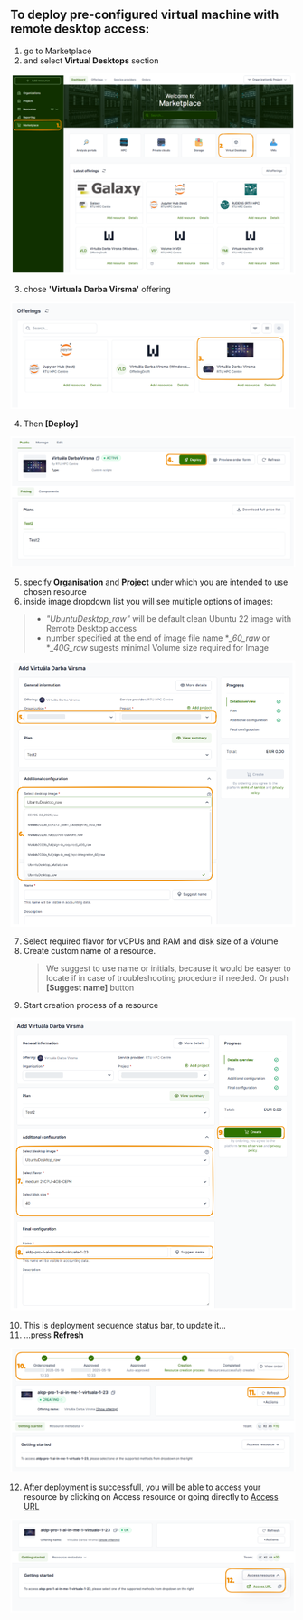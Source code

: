 ## To deploy pre-configured virtual machine with remote desktop access:

1. go to Marketplace
2. and select **Virtual Desktops** section

![](..\images\waldur-market-vd1-2.png)


3. chose **'Virtuala Darba Virsma'** offering

![](..\images\waldur-market-vd3.png)


4. Then **[Deploy]**

![](..\images\waldur-market-vd4.png)


5. specify **Organisation** and **Project** under which you are intended to use chosen resource
6. inside image dropdown list you will see multiple options of images:

>
> + *"UbuntuDesktop_raw"* will be default clean Ubuntu 22 image with Remote Desktop access
> + number specified at the end of image file name **_60_raw* or **_40G_raw* sugests minimal Volume size required for Image 

![](..\images\waldur-market-vd5-6.png)

7. Select required flavor for vCPUs and RAM and disk size of a Volume
8. Create custom name of a resource. 
    > We suggest to use name or initials, because it would be easyer to locate if in case of troubleshooting procedure if needed. Or push **[Suggest name]** button
9. Start creation process of a resource

![](..\images\waldur-market-vd7-9.png)

10. This is deployment sequence status bar, to update it...  
11. ...press **Refresh**

![](..\images\waldur-market-vd10-11.png)


12. After deployment is successfull, you will be able to access your resource by clicking on Access resource or going directly to [Access URL](desktop.hpc-net.lv)

![](..\images\waldur-market-vd12.png)

